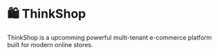 # 🛍️ ThinkShop

ThinkShop is a upcomming powerful multi-tenant e-commerce platform built for modern online stores.
